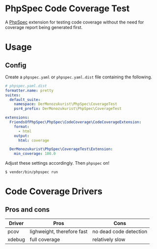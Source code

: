 # PhpSpec Code Coverage Test
A [PhpSpec](http://www.phpspec.net/en/stable) extension for testing code coverage without the need for coverage report being generated first.

# Usage
## Config
Create a `phpspec.yaml` or `phpspec.yaml.dist` file containing the following.
```yaml
# phpspec.yaml.dist
formatter.name: pretty
suites:
  default_suite:
    namespace: DerMonozukurist\PhpSpec\CoverageTest
    psr4_prefix: DerMonozukurist\PhpSpec\CoverageTest

extensions:
  FriendsOfPhpSpec\PhpSpec\CodeCoverage\CodeCoverageExtension:
    format:
      - html
    output:
      html: coverage

  DerMonozukurist\PhpSpec\CoverageTest\Extension:
    min_coverage: 100.0
```
Adjust these settings accordingly. Then `phpspec` on!
```shell
$ vendor/bin/phpspec run
```

# Code Coverage Drivers
## Pros and cons
| Driver | Pros                       | Cons                   |
|--------|----------------------------|------------------------|
| pcov   | lighweight, therefore fast | no dead code detection |
| xdebug | full coverage              | relatively slow        |